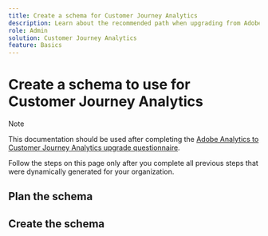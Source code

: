 ```yaml
---
title: Create a schema for Customer Journey Analytics
description: Learn about the recommended path when upgrading from Adobe Analytics to Customer Journey Analytics
role: Admin
solution: Customer Journey Analytics
feature: Basics
---
```

# Create a schema to use for Customer Journey Analytics

>[!NOTE]
>
>This documentation should be used after completing the [Adobe Analytics to Customer Journey Analytics upgrade questionnaire](https://gigazelle.github.io/cja-ttv/).
> 
>Follow the steps on this page only after you complete all previous steps that were dynamically generated for your organization.


## Plan the schema


## Create the schema


